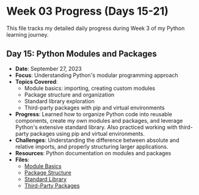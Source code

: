 # Week 03 Progress (Days 15-21)

This file tracks my detailed daily progress during Week 3 of my Python learning journey.

## Day 15: Python Modules and Packages
- **Date**: September 27, 2023
- **Focus**: Understanding Python's modular programming approach
- **Topics Covered**:
  - Module basics: importing, creating custom modules
  - Package structure and organization
  - Standard library exploration
  - Third-party packages with pip and virtual environments
- **Progress**: Learned how to organize Python code into reusable components, create my own modules and packages, and leverage Python's extensive standard library. Also practiced working with third-party packages using pip and virtual environments.
- **Challenges**: Understanding the difference between absolute and relative imports, and properly structuring larger applications.
- **Resources**: Python documentation on modules and packages
- **Files**: 
  - [Module Basics](Day%2001/day-15_01_module_basics.py)
  - [Package Structure](Day%2001/day-15_02_package_structure.py)
  - [Standard Library](Day%2001/day-15_03_standard_library.py)
  - [Third-Party Packages](Day%2001/day-15_04_third_party_packages.py)

